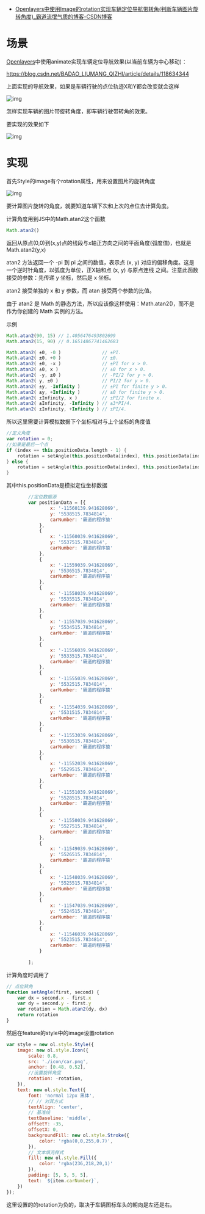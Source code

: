 - [Openlayers中使用Image的rotation实现车辆定位导航带转角(判断车辆图片旋转角度)_霸道流氓气质的博客-CSDN博客](https://blog.csdn.net/BADAO_LIUMANG_QIZHI/article/details/118635362)

# 场景

[Openlayers](https://so.csdn.net/so/search?q=Openlayers&spm=1001.2101.3001.7020)中使用animate实现车辆定位导航效果(以当前车辆为中心移动)：

https://blog.csdn.net/BADAO_LIUMANG_QIZHI/article/details/118634344

上面实现的导航效果，如果是车辆行驶的点位轨迹X和Y都会改变就会这样



![img](https://img-blog.csdnimg.cn/20210710145909544.gif) 

怎样实现车辆的图片带旋转角度，即车辆行驶带转角的效果。

要实现的效果如下



![img](https://img-blog.csdnimg.cn/2021071014591661.gif)

 

# 实现

首先Style的image有个rotation属性，用来设置图片的旋转角度



![img](https://img-blog.csdnimg.cn/20210710145927985.jpg?x-oss-process=image/watermark,type_ZmFuZ3poZW5naGVpdGk,shadow_10,text_aHR0cHM6Ly9ibG9nLmNzZG4ubmV0L0JBREFPX0xJVU1BTkdfUUlaSEk=,size_16,color_FFFFFF,t_70)

 

要计算图片旋转的角度，就要知道车辆下次和上次的点位去计算角度。

计算角度用到JS中的Math.atan2这个函数

```javascript
Math.atan2()
```

返回从原点(0,0)到(x,y)点的线段与x轴正方向之间的平面角度(弧度值)，也就是Math.atan2(y,x)

atan2 方法返回一个 -pi 到 pi 之间的数值，表示点 (x, y) 对应的偏移角度。这是一个逆时针角度，以弧度为单位，正X轴和点 (x, y) 与原点连线 之间。注意此函数接受的参数：先传递 y 坐标，然后是 x 坐标。

atan2 接受单独的 x 和 y 参数，而 atan 接受两个参数的比值。

由于 atan2 是 Math 的静态方法，所以应该像这样使用：Math.atan2()，而不是作为你创建的 Math 实例的方法。

示例

```javascript
Math.atan2(90, 15) // 1.4056476493802699
Math.atan2(15, 90) // 0.16514867741462683

Math.atan2( ±0, -0 )               // ±PI.
Math.atan2( ±0, +0 )               // ±0.
Math.atan2( ±0, -x )               // ±PI for x > 0.
Math.atan2( ±0, x )                // ±0 for x > 0.
Math.atan2( -y, ±0 )               // -PI/2 for y > 0.
Math.atan2( y, ±0 )                // PI/2 for y > 0.
Math.atan2( ±y, -Infinity )        // ±PI for finite y > 0.
Math.atan2( ±y, +Infinity )        // ±0 for finite y > 0.
Math.atan2( ±Infinity, x )         // ±PI/2 for finite x.
Math.atan2( ±Infinity, -Infinity ) // ±3*PI/4.
Math.atan2( ±Infinity, +Infinity ) // ±PI/4.
```

所以这里需要计算模拟数据下个坐标相对与上个坐标的角度值

```kotlin
//定义角度
var rotation = 0;
//如果是最后一个点
if (index == this.positionData.length - 1) {
    rotation = setAngle(this.positionData[index], this.positionData[index]);
} else {
    rotation = setAngle(this.positionData[index], this.positionData[index + 1]);
}
```

其中this.positionData是模拟定位坐标数据

```javascript
        //定位数据源
        var positionData = [{
                x: '-11560139.941628069',
                y: '5538515.7834814',
                carNumber: '霸道的程序猿'
            },
            {
                x: '-11560039.941628069',
                y: '5537515.7834814',
                carNumber: '霸道的程序猿'
            },
            {
                x: '-11559039.941628069',
                y: '5536515.7834814',
                carNumber: '霸道的程序猿'
            },
            {
                x: '-11558039.941628069',
                y: '5535515.7834814',
                carNumber: '霸道的程序猿'
            },
            {
                x: '-11557039.941628069',
                y: '5534515.7834814',
                carNumber: '霸道的程序猿'
            },
            {
                x: '-11556039.941628069',
                y: '5533515.7834814',
                carNumber: '霸道的程序猿'
            },
            {
                x: '-11555039.941628069',
                y: '5532515.7834814',
                carNumber: '霸道的程序猿'
            },
            {
                x: '-11554039.941628069',
                y: '5531515.7834814',
                carNumber: '霸道的程序猿'
            },
            {
                x: '-11553039.941628069',
                y: '5530515.7834814',
                carNumber: '霸道的程序猿'
            },
            {
                x: '-11552039.941628069',
                y: '5529515.7834814',
                carNumber: '霸道的程序猿'
            },
            {
                x: '-11551039.941628069',
                y: '5528515.7834814',
                carNumber: '霸道的程序猿'
            },
            {
                x: '-11550039.941628069',
                y: '5527515.7834814',
                carNumber: '霸道的程序猿'
            },
            {
                x: '-11549039.941628069',
                y: '5526515.7834814',
                carNumber: '霸道的程序猿'
            },
            {
                x: '-11548039.941628069',
                y: '5525515.7834814',
                carNumber: '霸道的程序猿'
            },
            {
                x: '-11547039.941628069',
                y: '5524515.7834814',
                carNumber: '霸道的程序猿'
            },
            {
                x: '-11546039.941628069',
                y: '5523515.7834814',
                carNumber: '霸道的程序猿'
            }
 
        ];
```

计算角度时调用了

```javascript
// 点位转角
function setAngle(first, second) {
    var dx = second.x - first.x
    var dy = second.y - first.y
    var rotation = Math.atan2(dy, dx)
    return rotation
}
```

然后在feature的style中的image设置rotation

```javascript
var style = new ol.style.Style({
    image: new ol.style.Icon({
        scale: 0.8,
        src: './icon/car.png',
        anchor: [0.48, 0.52],
        //设置旋转角度
        rotation: -rotation,
    }),
    text: new ol.style.Text({
        font: 'normal 12px 黑体',
        // // 对其方式
        textAlign: 'center',
        // 基准线
        textBaseline: 'middle',
        offsetY: -35,
        offsetX: 0,
        backgroundFill: new ol.style.Stroke({
            color: 'rgba(0,0,255,0.7)',
        }),
        // 文本填充样式
        fill: new ol.style.Fill({
            color: 'rgba(236,218,20,1)'
        }),
        padding: [5, 5, 5, 5],
        text: `${item.carNumber}`,
    })
});
```

这里设置的的rotation为负的，取决于车辆图标车头的朝向是左还是右。